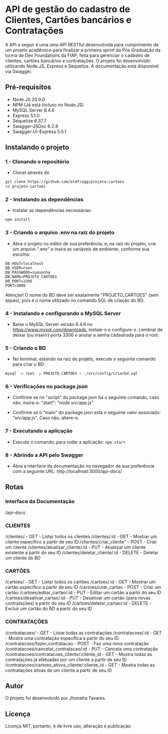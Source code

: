 # API de gestão do cadastro de Clientes, Cartões bancários e Contratações

A API a seguir é uma uma API RESTful desenvolvida para cumprimento de um projeto acadêmico para finalizar a primeira sprint da Pós Graduação da turma de Dev Foundations da FIAP, feita para gerenciar o cadastro de clientes, cartões bancários e contratações.
O projeto foi desenvolvido utilizando Node.JS, Express e Sequelize.
A documentação está disponível via Swagger.

## Pré-requisitos
- Node.JS 20.9.0
- NPM (Já está incluso no Node.JS)
- MySQL Server 8.4.6
- Express 5.1.0
- Sequelize 6.37.7
- Swagger-JSDoc 6.2.8
- Swagger-UI-Express 5.0.1

## Instalando o projeto

### 1 - Clonando o repositório
- Clonar através do
```bash
git clone https://github.com/oldfrogg/projeto-cartoes
cd projeto-cartoes
```

### 2 - Instalando as dependências
- Instalar as dependências necessárias:

```bash
npm install
```

### 3 - Criando o arquivo .env na raiz do projeto
- Abra o projeto no editor de sua preferência, e, na raiz do projeto, crie um arquivo ".env" e insira as variáveis de ambiente, conforme sua escolha:
```env
DB_HOST=localhost
DB_USER=root
DB_PASSWORD=suasenha
DB_NAME=PROJETO_CARTOES
DB_PORT=3306
PORT=3000
```

Atenção! O nome do BD deve ser exatamente "PROJETO_CARTOES" (sem aspas), pois é o nome utilizado no comando SQL de criação do BD.

### 4 - Instalando e configurando o MySQL Server
- Baixe o MySQL Server versão 8.4.6 no https://www.mysql.com/downloads, instale-o e configure-o.
Lembrar de deixar (ou inserir) porta 3306 e anotar a senha cadastrada para o root.

### 5 - Criando o BD
- No terminal, estando na raiz do projeto, execute o seguinte comando para criar o BD:
```bash
mysql -u root -p PROJETO_CARTOES < ./src/config/criarbd.sql
```

### 6 - Verificações no package.json
- Confirme se no "script" do package.json há o seguinte comando, caso não, insira-o:
    "start": "node src/app.js"

- Confirme se o "main" do package.json está o seguinte valor associado: "src/app.js". Caso não, altere-o.

### 7 - Executando a aplicação
- Execute o comando, para rodar a aplicação:
``` npm start ```

### 8 - Abrindo a API pelo Swagger
- Abra a interface da documentação no navegador de sua preferência com a seguinte URL:
http://localhost:3000/api-docs/

## Rotas

### Interface da Documentação
/api-docs

### CLIENTES
/clientes/ - GET - Listar todos os clientes
/clientes/:id - GET - Mostrar um cliente específico a partir de seu ID
/clientes/criar_cliente" - POST - Criar um cliente
/clientes/atualizar_cliente/:id - PUT - Atualizar um cliente existente a partir do seu ID
/clientes/deletar_cliente/:id - DELETE - Deletar um cliente do BD

### CARTÕES
/cartoes/ - GET - Listar todos os cartões
/cartoes/:id - GET - Mostrar um cartão específico a partir de seu ID
/cartoes/criar_cartao - POST - Criar um cartão 
/cartoes/editar_cartao/:id - PUT - Editar um cartão a partir do seu ID
/cartoes/desativar_cartao/:id - PUT - Desativar um cartão (para novas contratações) a partir do seu ID
/cartoes/deletar_cartao/:id - DELETE - Excluir um cartão do BD a partir do seu ID

### CONTRATAÇÕES
/contratacoes/ - GET - Listar todas as contratações
/contratacoes/:id - GET - Mostra uma contratação específica a partir do seu ID
/contratacoes/fazer_contratacao - POST - Faz uma nova contratação
/contratacoes/cancelar_contratacao/:id - PUT - Cancela uma contratação
/contratacoes/contratacoes_cliente/:cliente_id - GET - Mostra todas as contratações já efetuadas por um cliente a partir de seu ID
/contratacoes/cartoes_ativos_cliente/:cliente_id - GET - Mostra todas as contratações ativas de um cliente a partir de seu ID

## Autor
O projeto foi desenvolvido por Jhonatta Tavares.

## Licença

Licença MIT, portanto, é de livre uso, alteração e publicação.
